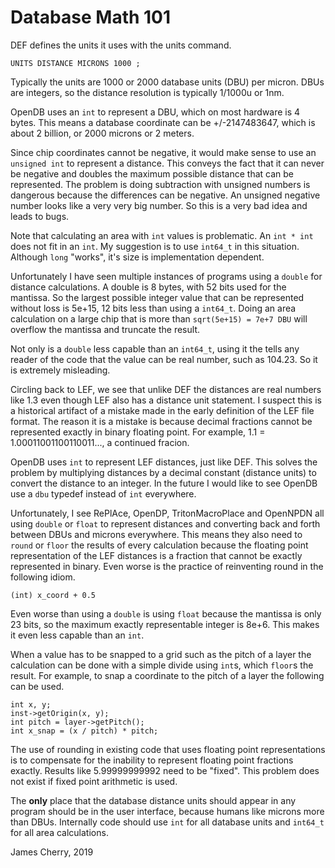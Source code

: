 # Database Math 101

DEF defines the units it uses with the units command.

```
UNITS DISTANCE MICRONS 1000 ;
```

Typically the units are 1000 or 2000 database units (DBU) per micron.
DBUs are integers, so the distance resolution is typically 1/1000u
or 1nm.

OpenDB uses an `int` to represent a DBU, which on most hardware is 4
bytes.  This means a database coordinate can be +/-2147483647, which
is about 2 billion, or 2000 microns or 2 meters.

Since chip coordinates cannot be negative, it would make sense to use
an `unsigned int` to represent a distance. This conveys the fact that
it can never be negative and doubles the maximum possible distance
that can be represented. The problem is doing subtraction with
unsigned numbers is dangerous because the differences can be
negative. An unsigned negative number looks like a very very big
number. So this is a very bad idea and leads to bugs.

Note that calculating an area with `int` values is problematic.  An
`int * int` does not fit in an `int`. My suggestion is to use
`int64_t` in this situation. Although `long` "works", it's size is
implementation dependent.

Unfortunately I have seen multiple instances of programs using a
`double` for distance calculations. A double is 8 bytes, with 52 bits
used for the mantissa. So the largest possible integer value that can
be represented without loss is 5e+15, 12 bits less than using a
`int64_t`.  Doing an area calculation on a large chip that is more
than `sqrt(5e+15) = 7e+7 DBU` will overflow the mantissa and truncate
the result.

Not only is a `double` less capable than an `int64_t`, using it the
tells any reader of the code that the value can be real number, such
as 104.23. So it is extremely misleading.

Circling back to LEF, we see that unlike DEF the distances are real
numbers like 1.3 even though LEF also has a distance unit statement.
I suspect this is a historical artifact of a mistake made in the early
definition of the LEF file format. The reason it is a mistake is because
decimal fractions cannot be represented exactly in binary floating point.
For example, 1.1 = 1.00011001100110011..., a continued fracion.

OpenDB uses `int` to represent LEF distances, just like DEF. This
solves the problem by multiplying distances by a decimal constant
(distance units) to convert the distance to an integer. In the future
I would like to see OpenDB use a `dbu` typedef instead of `int`
everywhere.

Unfortunately, I see RePlAce, OpenDP, TritonMacroPlace and OpenNPDN
all using `double` or `float` to represent distances and converting
back and forth between DBUs and microns everywhere. This means they
also need to `round` or `floor` the results of every calculation
because the floating point representation of the LEF distances is a
fraction that cannot be exactly represented in binary. Even worse
is the practice of reinventing round in the following idiom.

```(int) x_coord + 0.5```

Even worse than using a `double` is using `float` because the mantissa
is only 23 bits, so the maximum exactly representable integer is
8e+6. This makes it even less capable than an `int`.

When a value has to be snapped to a grid such as the pitch of a layer
the calculation can be done with a simple divide using `int`s, which
`floor`s the result. For example, to snap a coordinate to the pitch
of a layer the following can be used.

```
int x, y;
inst->getOrigin(x, y);
int pitch = layer->getPitch();
int x_snap = (x / pitch) * pitch;
```

The use of rounding in existing code that uses floating point
representations is to compensate for the inability to represent
floating point fractions exactly. Results like 5.99999999992 need to
be "fixed". This problem does not exist if fixed point arithmetic is
used.

The **only** place that the database distance units should appear in
any program should be in the user interface, because humans like
microns more than DBUs. Internally code should use `int` for all
database units and `int64_t` for all area calculations.

James Cherry, 2019
